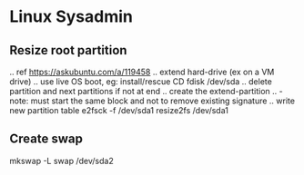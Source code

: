 # Linux Sysadmin

## Resize root partition
.. ref https://askubuntu.com/a/119458
.. extend hard-drive (ex on a VM drive)
.. use live OS boot, eg: install/rescue CD
fdisk /dev/sda
.. delete partition and next partitions if not at end
.. create the extend-partition
.. - note: must start the same block and not to remove existing signature
.. write new partition table
e2fsck -f /dev/sda1
resize2fs /dev/sda1

## Create swap
mkswap -L swap /dev/sda2
